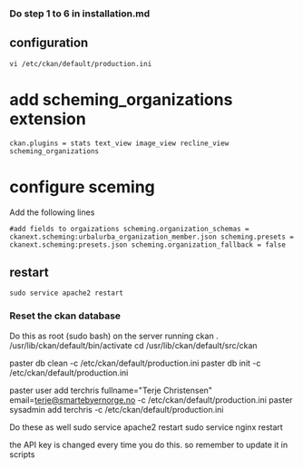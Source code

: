 ### Do step 1 to 6 in installation.md

## configuration

`vi /etc/ckan/default/production.ini`

# add scheming_organizations extension
`ckan.plugins = stats text_view image_view recline_view scheming_organizations`

# configure sceming
Add the following lines

`
#add fields to orgaizations
scheming.organization_schemas = ckanext.scheming:urbalurba_organization_member.json
scheming.presets = ckanext.scheming:presets.json
scheming.organization_fallback = false
`


## restart
`sudo service apache2 restart`


### Reset the ckan database
Do this as root (sudo bash) on the server running ckan
. /usr/lib/ckan/default/bin/activate
cd /usr/lib/ckan/default/src/ckan

paster db clean -c /etc/ckan/default/production.ini
paster db init -c /etc/ckan/default/production.ini

paster user add terchris  fullname="Terje Christensen" email=terje@smartebyernorge.no -c /etc/ckan/default/production.ini
paster sysadmin add terchris -c /etc/ckan/default/production.ini



Do these as well
sudo service apache2 restart
sudo service nginx restart

the API key is changed every time you do this. so remember to update it in scripts